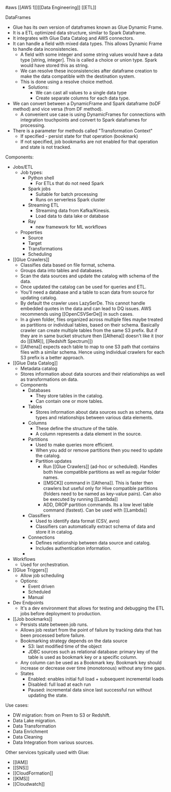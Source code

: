 #aws [[AWS 1]][[Data Engineering]] [[ETL]]


DataFrames
* Glue has its own version of dataframes known as Glue Dynamic Frame.
* It is a ETL optimized data structure, similar to Spark Dataframe.
* It integrates with Glue Data Catalog and AWS connectors.
* It can handle a field with mixed data types. This allows Dynamic Frame to handle data inconsistencies.
	* A field with some integer and some string values would have a data type [string, integer]. This is called a choice or union type. Spark would have stored this as string.
	* We can resolve these inconsistencies after dataframe creation to make the data compatible with the destination system.
	* This is done using a resolve choice method.
		* Solutions:
			* We can cast all values to a single data type
			* Create separate columns for each data type.
* We can convert between a DynamicFrame and Spark dataframe (toDF method) and vice versa (from DF method).
	* A convenient use case is using DynamicFrames for connections with integration touchpoints and convert to Spark dataframes for processing.
* There is a parameter for methods called "Transformation Context"
	* If specified - persist state for that operation (bookmark)
	* If not specified, job bookmarks are not enabled for that operation and state is not tracked.




Components:
* Jobs/ETL
	* Job types:
		* Python shell
			* For ETLs that do not need Spark
		* Spark jobs
			* Suitable for batch processing
			* Runs on serverless Spark cluster
		* Streaming ETL
			* Streaming data from Kafka/Kinesis.
			* Load data to data lake or database
		* Ray
			* new framework for ML workflows
	* Properties 
		* Source 
		* Target
		* Transformations
		* Scheduling
* [[Glue Crawlers]]
	* Classifies data based on file format, schema.
	* Groups data into tables and databases.
	* Scan the data sources and update the catalog with schema of the data.
	* Once updated the catalog can be used for queries and ETL.
	* You'll need a database and a table to scan data from source for updating catalog.
	* By default the crawler uses LazySerDe. This cannot handle embedded quotes in the data and can lead to DQ issues. AWS recommends using [[OpenCSVSerDe]] in such cases.
	* In a given folder, files organized across multiple files maybe treated as partitions or individual tables, based on their schema. Basically crawler can create multiple tables from the same S3 prefix. But if they are in same bucket structure then [[Athena]] doesn't like it (nor do [[EMR]], [[Redshift Spectrum]])
	* [[Athena]] expects each table to map to one S3 path that contains files with a similar schema. Hence using individual crawlers for each S3 prefix is a better approach.
* [[Glue Data Catalog]] 
	* Metadata catalog
	* Stores information about data sources and their relationships as well as transformations on data.
	*  Components 
		* Databases
			* They store tables in the catalog.
			* Can contain one or more tables.
		* Tables
			* Stores information about data sources such as schema, data types and relationships between various data elements.
		* Columns
			* These define the structure of the table.
			* A column represents a data element in the source.
		* Partitions 
			* Used to make queries more efficient.
			* When you add or remove partitions then you need to update the catalog.
			* Partition updates
				* Run [[Glue Crawlers]] (ad-hoc or scheduled). Handles both hive compatible partitions as well as regular folder names.
				* [[MSCK]] command in [[Athena]]. This is faster then crawlers but useful only for Hive compatible partitions (folders need to be named as key-value pairs). Can also be executed by running [[Lambda]]
				* ADD, DROP partition commands. Its a low level table command (fastest). Can be used with [[Lambda]]
		* Classifiers
			* Used to identify data format (CSV, avro)
			* Classifiers can automatically extract schema of data and store it in catalog.
		* Connections
			* Defines relationship between data source and catalog.
			* Includes authentication information.
		* 
* Workflows
	* Used for orchestration.
* [[Glue Triggers]]
	* Allow job scheduling 
	* Options:
		* Event driven
		* Scheduled
		* Manual 
* Dev Endpoints
	* It's a dev environment that allows for testing and debugging the ETL jobs before deployment to production.
* [[Job bookmarks]]
	* Persists state between job runs.
	* Allows job restart from the point of failure by tracking data that has been processed before failure.
	* Bookmarking strategy depends on the data source
		* S3: last modified time of the object
		* JDBC sources such as relational database: primary key of the table is used as bookmark key or a specific column.
	* Any column can be used as a Bookmark key. Bookmark key should increase or decrease over time (monotonous) without any time gaps.
	* States
		* Enabled: enables initial full load + subsequent incremental loads
		* Disabled: full load at each run
		* Paused: incremental data since last successful run without updating the state.

Use cases:
- DW migration: from on Prem to S3 or Redshift.
- Data Lake migration.
- Data Transformation 
- Data Enrichment 
- Data Cleaning 
- Data Integration from various sources.


Other services typically used with Glue:
* [[IAM]]
* [[SNS]]
* [[CloudFormation]]
* [[KMS]]
* [[Cloudwatch]]


